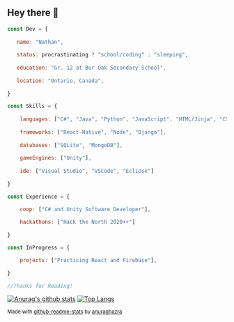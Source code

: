 ## Hey there 👋
```javascript
const Dev = {
   
   name: "Nathan",
   
   status: procrastinating ? "school/coding" : "sleeping",
   
   education: "Gr. 12 at Bur Oak Secondary School",
   
   location: "Ontario, Canada",
   
}

const Skills = {
    
    languages: ["C#", "Java", "Python", "JavaScript", "HTML/Jinja", "CSS"],
    
    frameworks: ["React-Native", "Node", "Django"],
    
    databases: ["SQLite", "MongoDB"],
    
    gameEngines: ["Unity"],
    
    ide: ["Visual Studio", "VSCode", "Eclipse"]
    
}

const Experience = {

    coop: ["C# and Unity Software Developer"],
    
    hackathons: ["Hack the North 2020++"]
    
}

const InProgress = {    

    projects: ["Practicing React and Firebase"],
    
}

//Thanks for Reading!

```

[![Anurag's github stats](https://github-readme-stats.vercel.app/api?username=NathanWong1106&count_private=true&show_icons=true&theme=radical)](https://github.com/anuraghazra/github-readme-stats)
[![Top Langs](https://github-readme-stats.vercel.app/api/top-langs/?username=NathanWong1106&theme=radical&hide=ShaderLab,HLSL&langs_count=8&layout=compact)](https://github.com/anuraghazra/github-readme-stats)

<sub>Made with [github-readme-stats](https://github.com/anuraghazra/github-readme-stats) by [anuraghazra](https://github.com/anuraghazra)</sub>
